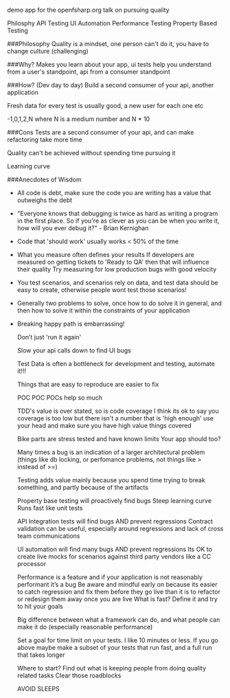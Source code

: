 demo app for the openfsharp.org talk on pursuing quality

Philosphy
API Testing
UI Automation
Performance Testing
Property Based Testing


###Philosophy
  Quality is a mindset,
    one person can't do it,
    you have to change culture (challenging)

###Why?
  Makes you learn about your app,
    ui tests help you understand from a user's standpoint,
    api from a consumer standpoint

###How? (Dev day to day)
  Build a second consumer of your api,
    another application

  Fresh data for every test is usually good,
    a new user for each one etc

  -1,0,1,2,N where N is a medium number and N * 10

###Cons
  Tests are a second consumer of your api,
    and can make refactoring take more time

  Quality can't be achieved without spending time pursuing it

  Learning curve

###Anecdotes of Wisdom

* All code is debt,
    make sure the code you are writing has a value that outweighs the debt

* "Everyone knows that debugging is twice as hard as writing a program in the first place.
    So if you're as clever as you can be when you write it,
    how will you ever debug it?" - Brian Kernighan

* Code that 'should work' usually works < 50% of the time

* What you measure often defines your results
    If developers are measured on getting tickets to 'Ready to QA' then that will influence their quality
    Try measuring for low production bugs with good velocity

* You test scenarios,
    and scenarios rely on data,
    and test data should be easy to create,
    otherwise people wont test those scenarios!

* Generally two problems to solve, once how to do solve it in general,
    and then how to solve it within the constraints of your application

* Breaking happy path is embarrassing!

  Don’t just 'run it again'

  Slow your api calls down to find UI bugs

  Test Data is often a bottleneck for development and testing, automate it!!!

  Things that are easy to reproduce are easier to fix

  POC POC POCs help so much

  TDD's value is over stated, so is code coverage
    I think its ok to say you coverage is too low
    but there isn't a number that is 'high enough'
    use your head and make sure you have high value things covered

  Bike parts are stress tested and have known limits
    Your app should too?

  Many times a bug is an indication of a larger architectural problem
    (things like db locking, or perfomance problems,
     not things like > instead of >=)

  Testing adds value mainly because you spend time trying to break something,
    and partly because of the artifacts

  Property base testing will proactively find bugs
    Steep learning curve
    Runs fast like unit tests

  API Integration tests will find bugs AND prevent regressions
    Contract validation can be useful, especially around regressions and lack of cross team communications

  UI automation will find many bugs AND prevent regressions
    Its OK to create live mocks for scenarios against third party vendors like a CC processor

  Performance is a feature and if your application is not reasonably performant it’s a bug
    Be aware and mindful early on because its easier to catch regression and fix them before they go live
      than it is to refactor or redesign them away once you are live
    What is fast? Define it and try to hit your goals

  Big difference between what a framework can do,
    and what people can make it do (especially reasonable performance)

  Set a goal for time limit on your tests.
    I like 10 minutes or less.
    If you go above maybe make a subset of your tests that run fast,
    and a full run that takes longer

  Where to start?
  Find out what is keeping people from doing quality related tasks
    Clear those roadblocks

  AVOID SLEEPS
